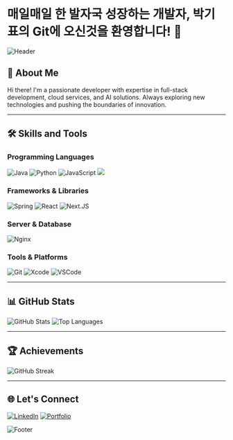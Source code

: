 # 매일매일 한 발자국 성장하는 개발자, 박기표의 Git에 오신것을 환영합니다! 👋

![Header](https://capsule-render.vercel.app/api?type=waving&color=gradient&height=200&section=header&text=Welcome%20To-nl-PPWARD's%20Profile!&fontSize=40)

## 🚀 About Me

Hi there! I'm a passionate developer with expertise in full-stack development, cloud services, and AI solutions. Always exploring new technologies and pushing the boundaries of innovation.

---

## 🛠️ Skills and Tools

### Programming Languages
![Java](https://img.shields.io/badge/Java-%23ED8B00.svg?style=for-the-badge&logo=java&logoColor=white)
![Python](https://img.shields.io/badge/Python-%2314354C.svg?style=for-the-badge&logo=python&logoColor=white)
![JavaScript](https://img.shields.io/badge/JavaScript-%23F7DF1E.svg?style=for-the-badge&logo=javascript&logoColor=black)
<img src="https://img.shields.io/badge/typescript-%233178C6.svg?&style=for-the-badge&logo=typescript&logoColor=white" />

### Frameworks & Libraries
![Spring](https://img.shields.io/badge/Spring-%236DB33F.svg?style=for-the-badge&logo=spring&logoColor=white)
![React](https://img.shields.io/badge/React-%2361DAFB.svg?style=for-the-badge&logo=react&logoColor=black)
![Next.JS](https://img.shields.io/badge/next.js-000000?style=for-the-badge&logo=nextdotjs&logoColor=white)

### Server & Database
![Nginx]()
### Tools & Platforms
![Git](https://img.shields.io/badge/Git-%23F05033.svg?style=for-the-badge&logo=git&logoColor=white)
![Xcode](https://img.shields.io/badge/Xcode-147EFB?style=for-the-badge&logo=Xcode&logoColor=white)
![VSCode](https://img.shields.io/badge/VS%20Code-%23007ACC.svg?style=for-the-badge&logo=visual-studio-code&logoColor=white)

---

## 📊 GitHub Stats
![GitHub Stats](https://github-readme-stats.vercel.app/api?username=YourUsername&show_icons=true&theme=radical)
![Top Languages](https://github-readme-stats.vercel.app/api/top-langs/?username=YourUsername&layout=compact&theme=radical)

---

## 🏆 Achievements
![GitHub Streak](https://github-readme-streak-stats.herokuapp.com/?user=YourUsername&theme=radical)

---

## 🌐 Let's Connect
[![LinkedIn](https://img.shields.io/badge/LinkedIn-%230A66C2.svg?style=for-the-badge&logo=linkedin&logoColor=white)](https://linkedin.com/in/YourProfile)
[![Portfolio](https://img.shields.io/badge/Portfolio-%23FF5722.svg?style=for-the-badge&logo=readthedocs&logoColor=white)](https://YourPortfolio.com)

![Footer](https://capsule-render.vercel.app/api?type=waving&color=gradient&height=100&section=footer)


<!--
**ppward/ppward** is a ✨ _special_ ✨ repository because its `README.md` (this file) appears on your GitHub profile.

Here are some ideas to get you started:

- 🔭 I’m currently working on ...
- 🌱 I’m currently learning ...
- 👯 I’m looking to collaborate on ...
- 🤔 I’m looking for help with ...
- 💬 Ask me about ...
- 📫 How to reach me: ...
- 😄 Pronouns: ...
- ⚡ Fun fact: ...
-->

